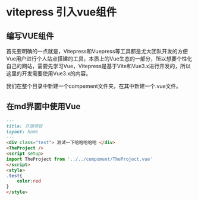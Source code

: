 # vitepress 引入vue组件

## 编写VUE组件
首先要明确的一点就是，Vitepress和Vuepress等工具都是尤大团队开发的方便Vue用户进行个人站点搭建的工具，本质上的Vue生态的一部分，所以想要个性化自己的网站，需要先学习Vue，Vitepress是基于Vite和Vue3.x进行开发的，所以这里的开发需要使用Vue3.x的内容。

我们在整个目录中新建一个compement文件夹，在其中新建一个.vue文件。
## 在md界面中使用Vue
```markdown
---
title: 开源项目
layout: home
---
<div class="test"> 测试一下哈哈哈哈哈 </div>
<TheProject />
<script setup>
import TheProject from '../../compoment/TheProject.vue'
</script>
<style>
.test{
    color:red
}
</style>
```
 